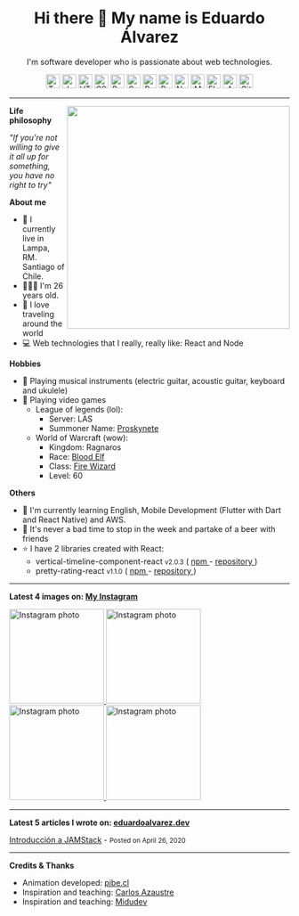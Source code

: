 <h1 align="center">Hi there 👋 My name is Eduardo Álvarez</h1>
<p align="center">
  I'm software developer who is passionate about web technologies.
</p>

<p align="center">
  <img
    src="https://github.com/Proskynete/Proskynete/blob/master/images/icons/ts.png?raw=true"
    width="25"
    height="25"
    title="Typescript"
  />
  <img
    src="https://github.com/Proskynete/Proskynete/blob/master/images/icons/js.png?raw=true"
    width="25"
    height="25"
    title="Javascript"
  />
  <img
    src="https://github.com/Proskynete/Proskynete/blob/master/images/icons/html5.png?raw=true"
    width="25"
    height="25"
    title="HTML5"
  />
  <img
    src="https://github.com/Proskynete/Proskynete/blob/master/images/icons/css3.png?raw=true"
    width="25"
    height="25"
    title="CSS3"
  />
  <img
    src="https://github.com/Proskynete/Proskynete/blob/master/images/icons/bootstrap.png?raw=true"
    width="25"
    height="25"
    title="Bootstrap"
  />
  <img
    src="https://github.com/Proskynete/Proskynete/blob/master/images/icons/sass.png?raw=true"
    width="25"
    height="25"
    title="Sass"
  />
  <img
    src="https://github.com/Proskynete/Proskynete/blob/master/images/icons/react.png?raw=true"
    width="25"
    height="25"
    title="React"
  />
  <img
    src="https://github.com/Proskynete/Proskynete/blob/master/images/icons/redux.png?raw=true"
    width="25"
    height="25"
    title="Redux"
  />
  <img
    src="https://github.com/Proskynete/Proskynete/blob/master/images/icons/node.png?raw=true"
    width="25"
    height="25"
    title="Nodejs"
  />
  <img
    src="https://github.com/Proskynete/Proskynete/blob/master/images/icons/mongodb.png?raw=true"
    width="25"
    height="25"
    title="MongoDB"
  />
  <img
    src="https://github.com/Proskynete/Proskynete/blob/master/images/icons/flutter.png?raw=true"
    width="25"
    height="25"
    title="Flutter"
  />
  <img
    src="https://github.com/Proskynete/Proskynete/blob/master/images/icons/aws.png?raw=true"
    width="25"
    height="25"
    title="Amazon Web Services"
  />
  <img
    src="https://github.com/Proskynete/Proskynete/blob/master/images/icons/git.png?raw=true"
    width="25"
    height="25"
    title="Git"
  />
</p>

---

<img
  width="400"
  align="right"
  src="https://github.com/Proskynete/Proskynete/blob/master/images/proskynete.gif?raw=true"
/>

<p align="left">
  <strong>Life philosophy</strong>
</p>
<p>
  <i>
    "If you're not willing to give it all up for something, you have no right to
    try"
  </i>
</p>

<p align="left">
  <strong>About me</strong>
</p>
<ul>
  <li>📍 I currently live in Lampa, RM. Santiago of Chile.</li>
  <li>👨🏼‍💻 I'm 26 years old.</li>
  <li>🛫 I love traveling around the world</li>
  <li>💻 Web technologies that I really, really like: React and Node </li>
</ul>

<p align="left">
  <strong>Hobbies</strong>
</p>
<ul>
  <li>
    🎼 Playing musical instruments (electric guitar, acoustic guitar, keyboard
    and ukulele)
  </li>
  <li>
    👾 Playing video games
    <ul>
      <li>
        League of legends (lol):
        <ul>
          <li>Server: LAS</li>
          <li>
            Summoner Name:
            <a
              href="https://www.leagueofgraphs.com/es/summoner/las/proskynete"
              target="_blank"
            >
              Proskynete
            </a>
          </li>
        </ul>
      </li>
      <li>
        World of Warcraft (wow):
        <ul>
          <li>Kingdom: Ragnaros</li>
          <li>
            Race:
            <a
              href="https://worldofwarcraft.com/en-us/game/races/blood-elf"
              target="_blank"
            >
              Blood Elf
            </a>
          </li>
          <li>
            Class:
            <a
              href="https://worldofwarcraft.com/en-us/game/talent-calculator#mage/fire"
              target="_blank"
            >
              Fire Wizard
            </a>
          </li>
          <li>Level: 60</li>
        </ul>
      </li>
    </ul>
  </li>
</ul>

<p align="left">
  <strong>Others</strong>
</p>
<ul>
  <li>
    📖 I'm currently learning English, Mobile Development (Flutter with Dart and
    React Native) and AWS.
  </li>
  <li>
    🍺 It's never a bad time to stop in the week and partake of a beer with
    friends
  </li>
  <li>
    ⭐ I have 2 libraries created with React:
    <ul>
      <li>
        vertical-timeline-component-react <small>v2.0.3</small> (
        <a
          href="https://www.npmjs.com/package/vertical-timeline-component-react"
          target="_blank"
        >
          npm
        </a>
        -
        <a
          href="https://github.com/Proskynete/vertical-timeline-component-react"
          target="_blank"
        >
          repository
        </a>
        )
      </li>
      <li>
        pretty-rating-react <small>v1.1.0</small> (
        <a
          href="https://www.npmjs.com/package/pretty-rating-react"
          target="_blank"
        >
          npm
        </a>
        -
        <a
          href="https://github.com/Proskynete/pretty-rating-react"
          target="_blank"
        >
          repository
        </a>
        )
      </li>
    </ul>
  </li>
</ul>

---

<p align="left">
  <strong>
    Latest 4 images on:
    <a href="https://instagram.com/proskynete" target="_blank">
      My Instagram
    </a>
  </strong>
</p>

<a href="https://www.instagram.com/p/CH08EtHAmUO/" target="_blank">
  <img
    src="https://instagram.fscl8-1.fna.fbcdn.net/v/t51.2885-15/sh0.08/e35/c0.0.1439.1439a/s640x640/126147403_284595642979933_6622037358813752729_n.jpg?_nc_ht=instagram.fscl8-1.fna.fbcdn.net&_nc_cat=101&_nc_ohc=Ogs2hD6sG28AX8Plb5Y&tp=1&oh=38b236f0aaf31254d255f89d1ef06754&oe=6003209E"
    alt="Instagram photo"
    width="170px"
    height="170px"
  />
</a>
<a href="https://www.instagram.com/p/CHtuu6HgQzu/" target="_blank">
  <img
    src="https://instagram.fscl8-1.fna.fbcdn.net/v/t51.2885-15/sh0.08/e35/c127.0.770.770a/s640x640/125768598_369307330825693_2973253652096890101_n.jpg?_nc_ht=instagram.fscl8-1.fna.fbcdn.net&_nc_cat=101&_nc_ohc=rORUFWx76icAX9FMW4J&tp=1&oh=b0ef7210e67111d5888c69cfd0021273&oe=60028CF8"
    alt="Instagram photo"
    width="170px"
    height="170px"
  />
</a>
<a href="https://www.instagram.com/p/CDXNQv3FUce/" target="_blank">
  <img
    src="https://instagram.fscl8-1.fna.fbcdn.net/v/t51.2885-15/sh0.08/e35/s640x640/116427085_133051865130809_3417738198082545657_n.jpg?_nc_ht=instagram.fscl8-1.fna.fbcdn.net&_nc_cat=105&_nc_ohc=mCByVW3BKHEAX-Rnenr&tp=1&oh=811040aeeaa13b31ddc9876fb322198b&oe=60031042"
    alt="Instagram photo"
    width="170px"
    height="170px"
  />
</a>
<a href="https://www.instagram.com/p/CB7Fp2eF5T1/" target="_blank">
  <img
    src="https://instagram.fscl8-1.fna.fbcdn.net/v/t51.2885-15/sh0.08/e35/c0.180.1440.1440a/s640x640/105956568_268033227593112_6817218917043678426_n.jpg?_nc_ht=instagram.fscl8-1.fna.fbcdn.net&_nc_cat=100&_nc_ohc=Bs4PkxdMSgQAX85P8rx&tp=1&oh=a1f4fcc46dc390703a8acbc9f15a5bd4&oe=60042EE9"
    alt="Instagram photo"
    width="170px"
    height="170px"
  />
</a>

---

<p align="left">
  <strong>
    Latest 5 articles I wrote on:
    <a href="https://eduardoalvarez.dev" target="_blank">
      eduardoalvarez.dev
    </a>
  </strong>
</p>

[Introducción a JAMStack](https://eduardoalvarez.dev/articulos/introduccion-a-jamstack) - <small>Posted on April 26, 2020</small>

---

<p align="left">
  <strong>Credits & Thanks</strong>
</p>
<ul>
  <li>
    Animation developed:
    <a href="https://pibe.cl/" target="_blank">
      pibe.cl
    </a>
  </li>
  <li>
    Inspiration and teaching:
    <a href="https://carlosazaustre.es/" target="_blank">
      Carlos Azaustre
    </a>
  </li>
  <li>
    Inspiration and teaching:
    <a href="https://midu.dev/" target="_blank">
      Midudev
    </a>
  </li>
</ul>
